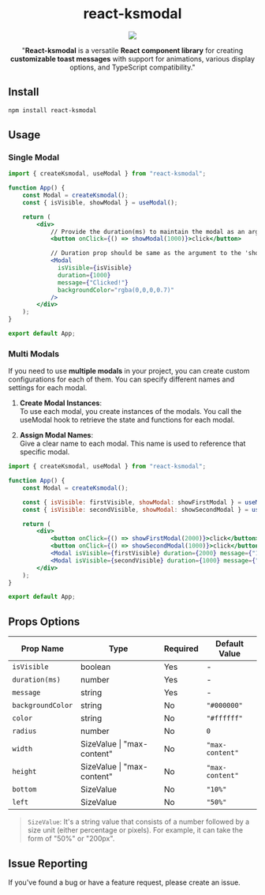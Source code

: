 <div align="center">
  <h1>react-ksmodal</h1>
  <p align="center">
    <img src="https://github.com/Sang-minKIM/react-ksmodal/assets/87116017/4b37fbc5-261a-46b9-b1f8-3ce6a97985ba" />
  </p>
  <p>"<b>React-ksmodal</b> is a versatile <b>React component library</b> for creating <b>customizable toast messages</b> with support for animations, various display options, and TypeScript compatibility."

</p>
</div>

## Install

```bash
npm install react-ksmodal
```

## Usage

### Single Modal

```jsx live
import { createKsmodal, useModal } from "react-ksmodal";

function App() {
    const Modal = createKsmodal();
    const { isVisible, showModal } = useModal();

    return (
        <div>
            // Provide the duration(ms) to maintain the modal as an argument to the 'showModal' function.
            <button onClick={() => showModal(1000)}>click</button>

            // Duration prop should be same as the argument to the 'showModal' function.
            <Modal
              isVisible={isVisible}
              duration={1000}
              message={"Clicked!"}
              backgroundColor="rgba(0,0,0,0.7)"
            />
        </div>
    );
}

export default App;
```

### Multi Modals

If you need to use **multiple modals** in your project, you can create custom configurations for each of them.
You can specify different names and settings for each modal.

1. **Create Modal Instances**:  
   To use each modal, you create instances of the modals.
   You call the useModal hook to retrieve the state and functions for each modal.

2. **Assign Modal Names**:  
   Give a clear name to each modal. This name is used to reference that specific modal.

```jsx live
import { createKsmodal, useModal } from "react-ksmodal";

function App() {
    const Modal = createKsmodal();

    const { isVisible: firstVisible, showModal: showFirstModal } = useModal();
    const { isVisible: secondVisible, showModal: showSecondModal } = useModal();

    return (
        <div>
            <button onClick={() => showFirstModal(2000)}>click</button>
            <button onClick={() => showSecondModal(1000)}>click</button>
            <Modal isVisible={firstVisible} duration={2000} message={"1st Btn Clicked!"} />
            <Modal isVisible={secondVisible} duration={1000} message={"2nd Btn Clicked!"} />
        </div>
    );
}

export default App;
```

## Props Options

| Prop Name         | Type                       | Required | Default Value   |
| ----------------- | -------------------------- | -------- | --------------- |
| `isVisible`       | boolean                    | Yes      | -               |
| `duration(ms)`    | number                     | Yes      | -               |
| `message`         | string                     | Yes      | -               |
| `backgroundColor` | string                     | No       | `"#000000"`     |
| `color`           | string                     | No       | `"#ffffff"`     |
| `radius`          | number                     | No       | `0`             |
| `width`           | SizeValue \| "max-content" | No       | `"max-content"` |
| `height`          | SizeValue \| "max-content" | No       | `"max-content"` |
| `bottom`          | SizeValue                  | No       | `"10%"`         |
| `left`            | SizeValue                  | No       | `"50%"`         |

> `SizeValue`: It's a string value that consists of a number followed by a size unit (either percentage or pixels). For example, it can take the form of "50%" or "200px".

## Issue Reporting

If you've found a bug or have a feature request, please create an issue.

